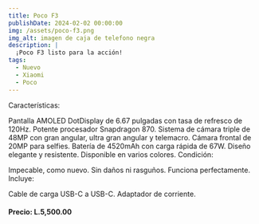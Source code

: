 ```yaml
---
title: Poco F3
publishDate: 2024-02-02 00:00:00
img: /assets/poco-f3.png
img_alt: imagen de caja de telefono negra
description: |
  ¡Poco F3 listo para la acción!
tags:
  - Nuevo
  - Xiaomi
  - Poco
---
```


Características:

Pantalla AMOLED DotDisplay de 6.67 pulgadas con tasa de refresco de 120Hz.
Potente procesador Snapdragon 870.
Sistema de cámara triple de 48MP con gran angular, ultra gran angular y telemacro.
Cámara frontal de 20MP para selfies.
Batería de 4520mAh con carga rápida de 67W.
Diseño elegante y resistente.
Disponible en varios colores.
Condición:

Impecable, como nuevo.
Sin daños ni rasguños.
Funciona perfectamente.
Incluye:

Cable de carga USB-C a USB-C.
Adaptador de corriente.

#### Precio: L.5,500.00
